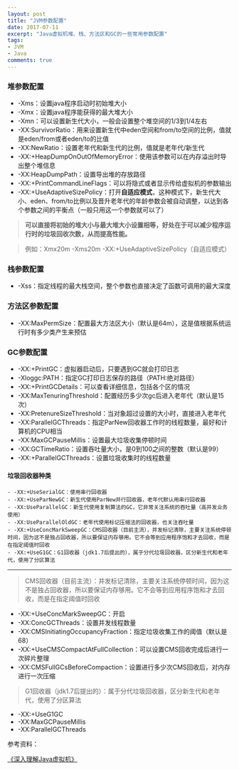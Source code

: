 ```yaml
---
layout: post
title: "JVM参数配置"
date: 2017-07-11
excerpt: "Java虚拟机堆、栈、方法区和GC的一些常用参数配置"
tags: 
- JVM
- Java
comments: true
---
```



### 堆参数配置
- -Xms：设置java程序启动时初始堆大小
- -Xmx：设置java程序能获得的最大堆大小
- -Xmn：可以设置新生代大小，一般会设置整个堆空间的1/3到1/4左右
- -XX:SurvivorRatio：用来设置新生代中eden空间和from/to空间的比例，值就是eden/from或者eden/to的比值
- -XX:NewRatio：设置老年代和新生代的比例，值就是老年代/新生代
- -XX:+HeapDumpOnOutOfMemoryError：使用该参数可以在内存溢出时导出整个堆信息
- -XX:HeapDumpPath：设置导出堆的存放路径
- -XX:+PrintCommandLineFlags：可以将隐式或者显示传给虚拟机的参数输出
- -XX:+UseAdaptiveSizePolicy：打开**自适应模式**，这种模式下，新生代大小、eden、from/to比例以及晋升老年代的年龄参数会被自动调整，以达到各个参数之间的平衡点（一般只用这一个参数就可以了）

> **可以直接将初始的堆大小与最大堆大小设置相等，好处在于可以减少程序运行时的垃圾回收次数，从而提高性能。**

> 例如：Xmx20m -Xms20m  -XX:+UseAdaptiveSizePolicy（自适应模式）

### 栈参数配置
- -Xss：指定线程的最大栈空间，整个参数也直接决定了函数可调用的最大深度

### 方法区参数配置
- -XX:MaxPermSize：配置最大方法区大小（默认是64m），这是值根据系统运行时有多少类产生来预估

### GC参数配置
- -XX:+PrintGC：虚拟器启动后，只要遇到GC就会打印日志
- -Xloggc:PATH：指定GC打印日志保存的路径（PATH:绝对路径）
- -XX:+PrintGCDetails：可以查看详细信息，包括各个区的情况
- -XX:MaxTenuringThreshold：配置经历多少次gc后进入老年代（默认是15次）
- -XX:PretenureSizeThreshold：当对象超过设置的大小时，直接进入老年代
- -XX:ParallelGCThreads：指定ParNew回收器工作时的线程数量，最好和计算机的CPU相当
- -XX:MaxGCPauseMillis：设置最大垃圾收集停顿时间
- -XX:GCTimeRatio：设置吞吐量大小，是0到100之间的整数（默认是99）
- -XX:+ParallelGCThreads：设置垃圾收集时的线程数量
#### 垃圾回收器种类
	- -XX:+UseSerialGC：使用串行回收器
	- -XX:+UseParNewGC：新生代使用ParNew并行回收器，老年代默认用串行回收器
	- -XX:UseParallelGC：新生代使用复制算法的GC，它非常关注系统的吞吐量（高并发业务使用）
	- -XX:UseParallelOldGC：老年代使用标记压缩法的回收器，也关注吞吐量
	- -XX:+UseConcMarkSweepGC：CMS回收器（目前主流），并发标记清除，主要关注系统停顿时间，因为这不是独占回收器，所以要保证内存够用。它不会等到应用程序饱和才去回收，而是在指定阈值时回收
	- -XX:+UseG1GC：G1回收器（jdk1.7后提出的），属于分代垃圾回收器，区分新生代和老年代，使用了分区算法

------------


> CMS回收器（目前主流）：并发标记清除，主要关注系统停顿时间，因为这不是独占回收器，所以要保证内存够用。它不会等到应用程序饱和才去回收，而是在指定阈值时回收
- -XX:+UseConcMarkSweepGC：开启
- -XX:ConcGCThreads：设置并发线程数量
- -XX:CMSInitiatingOccupancyFraction：指定垃圾收集工作的阈值（默认是68）
- -XX:+UseCMSCompactAtFullCollection：可以设置CMS回收完成后进行一次碎片整理
- -XX:CMSFullGCsBeforeCompaction：设置进行多少次CMS回收后，对内存进行一次压缩

> G1回收器（jdk1.7后提出的）：属于分代垃圾回收器，区分新生代和老年代，使用了分区算法
- -XX:+UseG1GC
- -XX:MaxGCPauseMillis
- -XX:ParallelGCThreads

参考资料：

[《深入理解Java虚拟机》](https://book.douban.com/subject/24722612/ "《深入理解Java虚拟机》")
